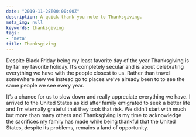 ```yaml
---
date: "2019-11-28T00:00:00Z"
description: A quick thank you note to Thanksgiving.
meta_img: null
keywords: thanksgiving
tags:
- 'meta'
title: Thanksgiving
---
```


Despite Black Friday being my least favorite day of the year Thanksgiving is by far my favorite holiday. It’s completely secular and is about celebrating everything we have with the people closest to us. Rather than travel somewhere new we instead go to places we’ve already been to to see the same people we see every year.

It’s a chance for us to slow down and really appreciate everything we have. I arrived to the United States as kid after family emigrated to seek a better life and I’m eternally grateful that they took that risk. We didn’t start with much but more than many others and Thanksgiving is my time to acknowledge the sacrifices my family has made while being thankful that the United States, despite its problems, remains a land of opportunity.
